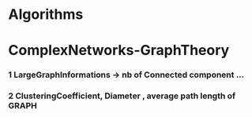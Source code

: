 # Algorithms

# ComplexNetworks-GraphTheory

### 1 LargeGraphInformations -> nb of Connected component ...

### 2 ClusteringCoefficient, Diameter , average path length of GRAPH

